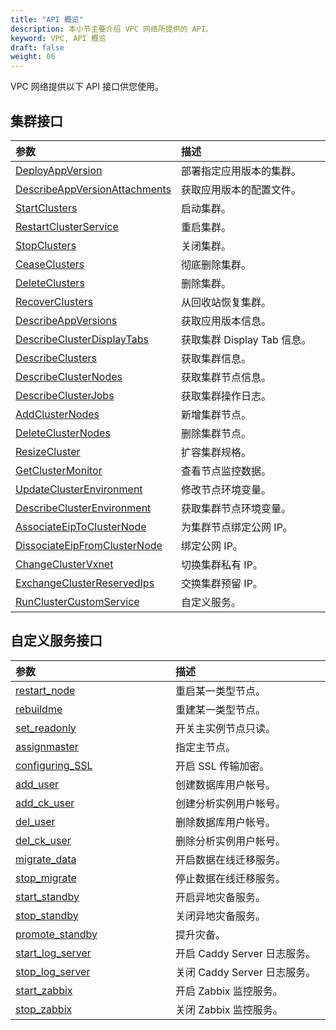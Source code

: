 ```yaml
---
title: "API 概览"
description: 本小节主要介绍 VPC 网络所提供的 API。 
keyword: VPC, API 概览
draft: false
weight: 06
---
```


VPC 网络提供以下 API 接口供您使用。

## 集群接口

|<span style="display:inline-block;width:240px">参数</span> |<span style="display:inline-block;width:320px">描述</span>|
| :--- |  :--- | 
| [DeployAppVersion](../cluster/deploy_app_version)    |  部署指定应用版本的集群。       |
| [DescribeAppVersionAttachments](../cluster/describe_app_version_attachments)    |  获取应用版本的配置文件。       |
| [StartClusters](../cluster/start_clusters)    |  启动集群。       |
| [RestartClusterService](../cluster/restart_cluster_service)    |  重启集群。       |
| [StopClusters](../cluster/stop_clusters)    |  关闭集群。       |
| [CeaseClusters](../cluster/cease_clusters)    |  彻底删除集群。       |
| [DeleteClusters](../cluster/delete_clusters)    |  删除集群。       |
| [RecoverClusters](../cluster/recover_clusters)    |  从回收站恢复集群。       |
| [DescribeAppVersions](../cluster/describe_app_versions)    |  获取应用版本信息。       |
| [DescribeClusterDisplayTabs](../cluster/describe_cluster_display_tabs)    |  获取集群 Display Tab 信息。       |
| [DescribeClusters](../cluster/describe_clusters)    |  获取集群信息。       |
| [DescribeClusterNodes](../cluster/describe_cluster_nodes)    |  获取集群节点信息。       |
| [DescribeClusterJobs](../cluster/describe_cluster_jobs)    |  获取集群操作日志。       |
| [AddClusterNodes](../cluster/add_cluster_nodes)    |  新增集群节点。       |
| [DeleteClusterNodes](../cluster/delete_cluster_nodes)    |  删除集群节点。       |
| [ResizeCluster](../cluster/resize_cluster)    |  扩容集群规格。       |
| [GetClusterMonitor](../cluster/get_cluster_monitor)    |  查看节点监控数据。       |
| [UpdateClusterEnvironment](../cluster/update_cluster_env)    |  修改节点环境变量。       |
| [DescribeClusterEnvironment](../cluster/describe_cluster_env)    |  获取集群节点环境变量。       |
| [AssociateEipToClusterNode](../cluster/associate_eip_to_cluster_node)    |  为集群节点绑定公网 IP。       |
| [DissociateEipFromClusterNode](../cluster/dissociate_eip_from_cluster_node)    |  绑定公网 IP。       |
| [ChangeClusterVxnet](../cluster/change_cluster_vxnet)    |  切换集群私有 IP。       |
| [ExchangeClusterReservedIps](../cluster/exchange_reserved_ips)    | 交换集群预留 IP。       |
| [RunClusterCustomService](../cluster/custom_service)    |  自定义服务。       |

## 自定义服务接口

|<span style="display:inline-block;width:240px">参数</span> |<span style="display:inline-block;width:320px">描述</span>|
| :--- |  :--- | 
| [restart_node](../cluster_service/restart_node)    |  重启某一类型节点。       |
| [rebuildme](../cluster_service/rebuild_node)    |  重建某一类型节点。       |
| [set_readonly](../cluster_service/assign_readonly_node)    |  开关主实例节点只读。       |
| [assignmaster](../cluster_service/assign_master_node)    |  指定主节点。       |
| [configuring_SSL](../cluster_service/config_ssl_node)    |  开启 SSL 传输加密。       |
| [add_user](../cluster_service/add_user)    | 创建数据库用户帐号。       |
| [add_ck_user](../cluster_service/add_ck_user)    |  创建分析实例用户帐号。       |
| [del_user](../cluster_service/delete_user)    |  删除数据库用户帐号。       |
| [del_ck_user](../cluster_service/delete_ck_user)    |  删除分析实例用户帐号。       |
| [migrate_data](../cluster_service/enable_migration)    |  开启数据在线迁移服务。       |
| [stop_migrate](../cluster_service/disable_migration)    |  停止数据在线迁移服务。       |
| [start_standby](../cluster_service/enable_standby)    |  开启异地灾备服务。       |
| [stop_standby](../cluster_service/disable_standby)    |  关闭异地灾备服务。       |
| [promote_standby](../cluster_service/promote_standby)    | 提升灾备。         |
| [start_log_server](../cluster_service/enable_log_server)    |  开启 Caddy Server 日志服务。       |
| [stop_log_server](../cluster_service/disable_log_server)    |  关闭 Caddy Server 日志服务。       |
| [start_zabbix](../cluster_service/enable_zabbix)    |  开启 Zabbix 监控服务。       |
| [stop_zabbix](../cluster_service/disable_zabbix)    |  关闭 Zabbix 监控服务。        |

